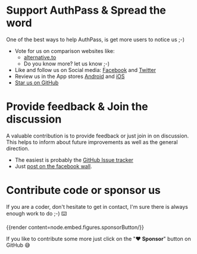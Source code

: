 # Support AuthPass & Spread the word

One of the best ways to help AuthPass, is get more users to notice us ;-)

* Vote for us on comparison websites like:
    * [alternative.to](https://alternativeto.net/software/authpass--password-manager/)
    * Do you know more? let us know ;-)
* Like and follow us on Social media: [Facebook](https://www.facebook.com/AuthPass/) and [Twitter](https://twitter.com/AuthPass/)
* Review us in the App stores [Android](https://play.google.com/store/apps/details?id=design.codeux.authpass&referrer=utm_source%3Dwebsite) and [iOS](https://apps.apple.com/app/authpass-password-manager/id1479297675?ls=1&at=11l8ru)
* [Star us on GitHub](https://github.com/authpass/authpass)

# Provide feedback & Join the discussion

A valuable contribution is to provide feedback or just join in on discussion.
This helps to inform about future improvements as well as the general direction.

* The easiest is probably the [GitHub Issue tracker](https://github.com/authpass/authpass/issues)
* Just [post on the facebook wall](https://www.facebook.com/AuthPass/).

# Contribute code or sponsor us

If you are a coder, don't hesitate to get in contact, I'm sure there is always
enough work to do ;-) ⌨️

{{render content=node.embed.figures.sponsorButton/}}

If you like to contribute some more just click on the "**❤️ Sponsor**" button on GitHub 😅️


